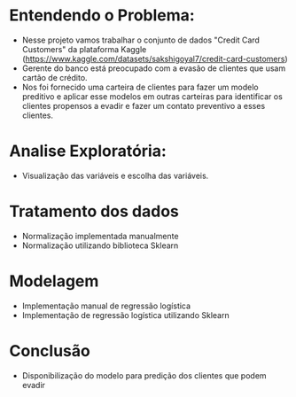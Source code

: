 # Entendendo o Problema:
- Nesse projeto vamos trabalhar o conjunto de dados "Credit Card Customers" da plataforma Kaggle (https://www.kaggle.com/datasets/sakshigoyal7/credit-card-customers)
- Gerente do banco está preocupado com a evasão de clientes que usam cartão de crédito.
- Nos foi fornecido uma carteira de clientes para fazer um modelo preditivo e aplicar esse modelos em outras carteiras para identificar os clientes propensos a evadir e fazer um contato preventivo a esses clientes.
# Analise Exploratória:
- Visualização das variáveis e escolha das variáveis.
# Tratamento dos dados
- Normalização implementada manualmente
- Normalização utilizando biblioteca Sklearn
# Modelagem
- Implementação manual de regressão logística
- Implementação de regressão logística utilizando Sklearn
# Conclusão
- Disponibilização do modelo para predição dos clientes que podem evadir
